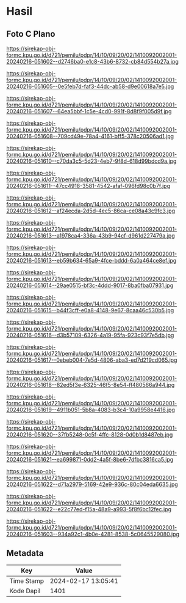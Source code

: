 # Hasil

## Foto C Plano

https://sirekap-obj-formc.kpu.go.id/d721/pemilu/pdpr/14/10/09/20/02/1410092002001-20240216-051602--d2746ba0-e1c8-43b6-8732-cb84d554b27a.jpg

https://sirekap-obj-formc.kpu.go.id/d721/pemilu/pdpr/14/10/09/20/02/1410092002001-20240216-051605--0e5feb7d-faf3-44dc-ab58-d9e00618a7e5.jpg

https://sirekap-obj-formc.kpu.go.id/d721/pemilu/pdpr/14/10/09/20/02/1410092002001-20240216-051607--64ea5bbf-1c5e-4cd0-991f-8d8f9f005d9f.jpg

https://sirekap-obj-formc.kpu.go.id/d721/pemilu/pdpr/14/10/09/20/02/1410092002001-20240216-051608--709cd49e-78a4-4161-bff5-378c20506ad1.jpg

https://sirekap-obj-formc.kpu.go.id/d721/pemilu/pdpr/14/10/09/20/02/1410092002001-20240216-051610--c70da3c5-5d23-4eb7-9f8d-618d99bdcd9a.jpg

https://sirekap-obj-formc.kpu.go.id/d721/pemilu/pdpr/14/10/09/20/02/1410092002001-20240216-051611--47cc4918-3581-4542-afaf-096fd98c0b7f.jpg

https://sirekap-obj-formc.kpu.go.id/d721/pemilu/pdpr/14/10/09/20/02/1410092002001-20240216-051612--af24ecda-2d5d-4ec5-86ca-ce08a43c9fc3.jpg

https://sirekap-obj-formc.kpu.go.id/d721/pemilu/pdpr/14/10/09/20/02/1410092002001-20240216-051613--a1978ca4-336a-43b9-94cf-d961d227479a.jpg

https://sirekap-obj-formc.kpu.go.id/d721/pemilu/pdpr/14/10/09/20/02/1410092002001-20240216-051613--eb59b634-65a9-4fce-bddd-6a0a464ce8ef.jpg

https://sirekap-obj-formc.kpu.go.id/d721/pemilu/pdpr/14/10/09/20/02/1410092002001-20240216-051614--29ae0515-bf3c-4ddd-9017-8ba0fba07931.jpg

https://sirekap-obj-formc.kpu.go.id/d721/pemilu/pdpr/14/10/09/20/02/1410092002001-20240216-051615--b44f3cff-e0a8-4148-9e67-8caa46c530b5.jpg

https://sirekap-obj-formc.kpu.go.id/d721/pemilu/pdpr/14/10/09/20/02/1410092002001-20240216-051616--d3b57109-6326-4a19-95fa-923c93f7e5db.jpg

https://sirekap-obj-formc.kpu.go.id/d721/pemilu/pdpr/14/10/09/20/02/1410092002001-20240216-051617--0ebeb004-7e5d-4806-aba3-ed7d219cd065.jpg

https://sirekap-obj-formc.kpu.go.id/d721/pemilu/pdpr/14/10/09/20/02/1410092002001-20240216-051618--82ed5f3e-6325-46f5-8e54-ff480566a944.jpg

https://sirekap-obj-formc.kpu.go.id/d721/pemilu/pdpr/14/10/09/20/02/1410092002001-20240216-051619--4911b051-5b8a-4083-b3c4-10a9958e4416.jpg

https://sirekap-obj-formc.kpu.go.id/d721/pemilu/pdpr/14/10/09/20/02/1410092002001-20240216-051620--37fb5248-0c5f-4ffc-8128-0d0b1d8487eb.jpg

https://sirekap-obj-formc.kpu.go.id/d721/pemilu/pdpr/14/10/09/20/02/1410092002001-20240216-051621--ea699871-0dd2-4a5f-8be6-7dfbc3816ca5.jpg

https://sirekap-obj-formc.kpu.go.id/d721/pemilu/pdpr/14/10/09/20/02/1410092002001-20240216-051622--d71a2979-5169-42e9-936c-80c04eda6635.jpg

https://sirekap-obj-formc.kpu.go.id/d721/pemilu/pdpr/14/10/09/20/02/1410092002001-20240216-051622--e22c77ed-f15a-48a9-a993-5f8f6bc12fec.jpg

https://sirekap-obj-formc.kpu.go.id/d721/pemilu/pdpr/14/10/09/20/02/1410092002001-20240216-051603--934a92c1-4b0e-4281-8538-5c0645529080.jpg


## Metadata

| Key        | Value               |
| ---------- | ------------------- |
| Time Stamp | 2024-02-17 13:05:41 |
| Kode Dapil | 1401                |



